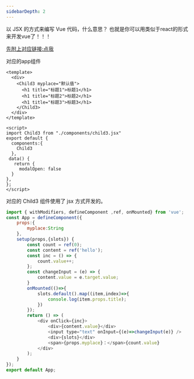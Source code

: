 ```yaml
---
sidebarDepth: 2
---
```


以 JSX 的方式来编写 Vue 代码，什么意思？
也就是你可以用类似于react的形式来开发vue了！！！

[先附上对应链接:点我](https://github.com/vuejs/jsx-next/blob/dev/packages/babel-plugin-jsx/README-zh_CN.md)

对应的app组件

```vue
<template>
  <div>
    <Child3 myplace="默认值">
      <h1 title="标题1">标题1</h1>
      <h1 title="标题2">标题2</h1>
      <h1 title="标题3">标题3</h1>
    </Child3>
  </div>
</template>

<script>
import Child3 from "./components/child3.jsx"
export default {
  components:{
    Child3
  },
 data() {
   return {
     modalOpen: false
  }
},
};
</script>
```
对应的 Child3 组件使用了 jsx 方式开发的。
```js
import { withModifiers, defineComponent ,ref, onMounted} from 'vue';
const App = defineComponent({
    props:{
        myplace:String
    },
    setup(props,{slots}) {
        const count = ref(0);
        const content = ref('hello');
        const inc = () => {
            count.value++;
        };
        const changeInput = (e) => {
            content.value = e.target.value;
        }
        onMounted(()=>{
            slots.default().map((item,index)=>{
                console.log(item.props.title);
            })
        });
        return () => (
            <div onClick={inc}>
                <div>{content.value}</div>
                <input type="text" onInput={(e)=>changeInput(e)} />
                <div>{slots}</div>
                <span>{props.myplace}：</span>{count.value}
            </div>
        );
    }
});
export default App;
```